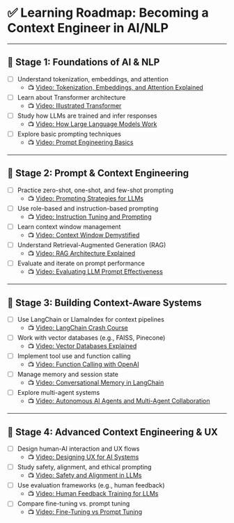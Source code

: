 # ✅ Learning Roadmap: Becoming a Context Engineer in AI/NLP

---

## 🧩 Stage 1: Foundations of AI & NLP

- [ ] Understand tokenization, embeddings, and attention  
  - 📺 [Video: Tokenization, Embeddings, and Attention Explained](https://www.youtube.com/watch?v=8aGyZQh8fYg)  
- [ ] Learn about Transformer architecture  
  - 📺 [Video: Illustrated Transformer](https://www.youtube.com/watch?v=4Bdc55j80l8)  
- [ ] Study how LLMs are trained and infer responses  
  - 📺 [Video: How Large Language Models Work](https://www.youtube.com/watch?v=FfTrxkGxyJw)  
- [ ] Explore basic prompting techniques  
  - 📺 [Video: Prompt Engineering Basics](https://www.youtube.com/watch?v=wQJAXhBB7Z0)  

---

## 🧠 Stage 2: Prompt & Context Engineering

- [ ] Practice zero-shot, one-shot, and few-shot prompting  
  - 📺 [Video: Prompting Strategies for LLMs](https://www.youtube.com/watch?v=nJYpCOl8nt0)  
- [ ] Use role-based and instruction-based prompting  
  - 📺 [Video: Instruction Tuning and Prompting](https://www.youtube.com/watch?v=HeQX2HjkcNo)  
- [ ] Learn context window management  
  - 📺 [Video: Context Window Demystified](https://www.youtube.com/watch?v=kma3HfzpSKM)  
- [ ] Understand Retrieval-Augmented Generation (RAG)  
  - 📺 [Video: RAG Architecture Explained](https://www.youtube.com/watch?v=LWhRbG7fX2I)  
- [ ] Evaluate and iterate on prompt performance  
  - 📺 [Video: Evaluating LLM Prompt Effectiveness](https://www.youtube.com/watch?v=Ejo9fFPBGu8)  

---

## 🧰 Stage 3: Building Context-Aware Systems

- [ ] Use LangChain or LlamaIndex for context pipelines  
  - 📺 [Video: LangChain Crash Course](https://www.youtube.com/watch?v=UgF3v6Ra3xc)  
- [ ] Work with vector databases (e.g., FAISS, Pinecone)  
  - 📺 [Video: Vector Databases Explained](https://www.youtube.com/watch?v=5pCqZ4cWjJU)  
- [ ] Implement tool use and function calling  
  - 📺 [Video: Function Calling with OpenAI](https://www.youtube.com/watch?v=hNehcrY4Wzc)  
- [ ] Manage memory and session state  
  - 📺 [Video: Conversational Memory in LangChain](https://www.youtube.com/watch?v=6HfKkVR-F9w)  
- [ ] Explore multi-agent systems  
  - 📺 [Video: Autonomous AI Agents and Multi-Agent Collaboration](https://www.youtube.com/watch?v=Glr9q4rOZ8o)  

---

## 🚀 Stage 4: Advanced Context Engineering & UX

- [ ] Design human-AI interaction and UX flows  
  - 📺 [Video: Designing UX for AI Systems](https://www.youtube.com/watch?v=C7BMdxKwL_c)  
- [ ] Study safety, alignment, and ethical prompting  
  - 📺 [Video: Safety and Alignment in LLMs](https://www.youtube.com/watch?v=BBh8UW0f1X0)  
- [ ] Use evaluation frameworks (e.g., human feedback)  
  - 📺 [Video: Human Feedback Training for LLMs](https://www.youtube.com/watch?v=k1N8nTyP_L0)  
- [ ] Compare fine-tuning vs. prompt tuning  
  - 📺 [Video: Fine-Tuning vs Prompt Tuning](https://www.youtube.com/watch?v=CJX5UoFz64Q)  
